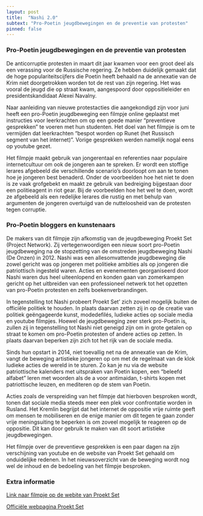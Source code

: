 ```yaml
---
layout: post
title:  "Nashi 2.0"
subtext: "Pro-Poetin jeugdbewegingen en de preventie van protesten"
pinned: false
---
```

### Pro-Poetin jeugdbewegingen en de preventie van protesten

De anticorruptie protesten in maart dit jaar kwamen voor een groot deel als een verassing voor de Russische regering. Ze hebben duidelijk 
gemaakt dat de hoge populariteitscijfers die Poetin heeft behaald na de annexatie van de Krim niet doorgetrokken worden tot de rest van 
zijn regering. Het was vooral de jeugd die op straat kwam, aangespoord door oppositieleider en presidentskandidaat Alexei Navalny.

Naar aanleiding van nieuwe protestacties die aangekondigd zijn voor juni heeft een pro-Poetin jeugdbeweging een filmpje online geplaatst 
met instructies voor leerkrachten om op een goede manier “preventieve gesprekken” te voeren met hun studenten. Het doel van het filmpje is 
om te vermijden dat leerkrachten “bespot worden op Runet (het Russisch segment van het internet)”. Vorige gesprekken werden namelijk nogal 
eens op youtube gezet.

Het filmpje maakt gebruik van jongerentaal en referenties naar populaire internetcultuur om ook de jongeren aan te spreken. Er wordt een 
stoffige lerares afgebeeld die verschillende scenario’s doorloopt om aan te tonen hoe je jongeren best benaderd. Onder de voorbeelden hoe 
het niet te doen is ze vaak grofgebekt en maakt ze gebruik van bedreiging bijgestaan door een politieagent in riot gear. Bij de voorbeelden
hoe het wel te doen, wordt ze afgebeeld als een redelijke lerares die rustig en met behulp van argumenten de jongeren overtuigd van de 
nutteloosheid van de protesten tegen corruptie.

### Pro-Poetin bloggers en kunstenaars
De makers van dit filmpje zijn afkomstig van de jeugdbeweging Proekt Set (Project Network). Zij vertegenwoordigen een nieuw soort pro-Poetin
jeugdbeweging na de stopzetting van de omstreden jeugdbeweging Nashi (De Onzen) in 2012. Nashi was een allesomvattende jeugdbeweging die 
zowel gericht was op jongeren met politieke ambities als op jongeren die patriottisch ingesteld waren. Acties en evenementen georganiseerd 
door Nashi waren dus heel uiteenlopend en konden gaan van zomerkampen gericht op het uitbreiden van een professioneel netwerk tot het 
opzetten van pro-Poetin protesten en zelfs boekenverbrandingen.

In tegenstelling tot Nashi probeert Proekt Set’ zich zoveel mogelijk buiten de officiële politiek te houden. In plaats daarvan zetten zij 
in op de creatie van politiek geëngageerde kunst, modedefilés, ludieke acties op sociale media en youtube filmpjes. Hoewel de jeugdbeweging
zeer sterk pro-Poetin is, zullen zij in tegenstelling tot Nashi niet geneigd zijn om in grote getalen op straat te komen om pro-Poetin 
protesten of andere acties op zetten. In plaats daarvan beperken zijn zich tot het rijk van de sociale media.

Sinds hun opstart in 2014, niet toevallig net na de annexatie van de Krim, vangt de beweging artistieke jongeren op om met de regelmaat van
de klok ludieke acties de wereld in te sturen. Zo kan je nu via de website patriottische kalenders met uitspraken van Poetin kopen, een 
“beleefd alfabet” leren met woorden als de a voor antimaidan, t-shirts kopen met patriottische leuzen, en mediteren op de stem van Poetin.

Acties zoals de verspreiding van het filmpje dat hierboven besproken wordt, tonen dat sociale media steeds meer een plek voor confrontatie
worden in Rusland. Het Kremlin begrijpt dat het internet de oppositie vrije ruimte geeft om mensen te mobiliseren en de enige manier om 
dit tegen te gaan zonder vrije meningsuiting te beperken is om zoveel mogelijk te reageren op de oppositie. Dit kan door gebruik te maken
van dit soort artistieke jeugdbewegingen.

Het filmpje over de preventieve gesprekken is een paar dagen na zijn verschijning van youtube en de website van Proekt Set gehaald om 
onduidelijke redenen. In het nieuwsoverzicht van de beweging wordt nog wel de inhoud en de bedoeling van het filmpje besproken.

### Extra informatie

[Link naar filmpje op de webite van Proekt Set](http://xn--e1aaooegkhc4h.xn--p1ai/?news&show=435)

[Officiële webpagina Proekt Set](http://xn--e1aaooegkhc4h.xn--p1ai/?news=2) 
